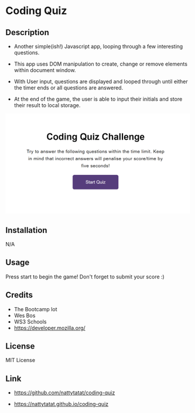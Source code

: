 # Coding Quiz

## Description

- Another simple(ish!) Javascript app, looping through a few interesting questions.

- This app uses DOM manipulation to create, change or remove elements within document window.

- With User input, questions are displayed and looped through until either the timer ends or all questions are answered.

- At the end of the game, the user is able to input their initials and store their result to local storage.

![example password generated screenshot](./assets/images/start-the-quiz.png)

## Installation

N/A

## Usage

Press start to begin the game! Don't forget to submit your score :)

## Credits

- The Bootcamp lot
- Wes Bos
- WS3 Schools
- https://developer.mozilla.org/


## License

MIT License

## Link

- https://github.com/nattytatat/coding-quiz

- https://nattytatat.github.io/coding-quiz